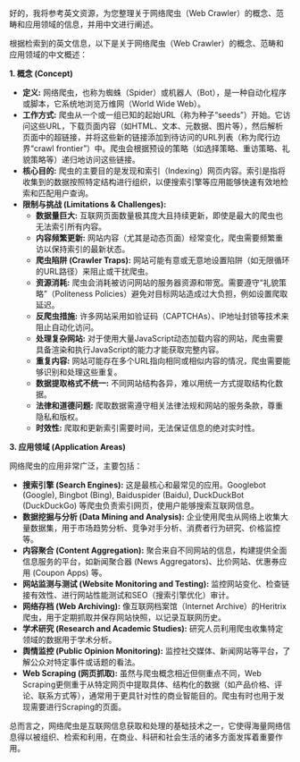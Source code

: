 好的，我将参考英文资源，为您整理关于网络爬虫（Web Crawler）的概念、范畴和应用领域的信息，并用中文进行阐述。

根据检索到的英文信息，以下是关于网络爬虫（Web Crawler）的概念、范畴和应用领域的中文概述：

**1. 概念 (Concept)**

*   **定义:** 网络爬虫，也称为蜘蛛（Spider）或机器人（Bot），是一种自动化程序或脚本，它系统地浏览万维网（World Wide Web）。
*   **工作方式:** 爬虫从一个或一组已知的起始URL（称为种子“seeds”）开始。它访问这些URL，下载页面内容（如HTML、文本、元数据、图片等），然后解析页面中的超链接，并将这些新的链接添加到待访问的URL列表（称为爬行边界“crawl frontier”）中。爬虫会根据预设的策略（如选择策略、重访策略、礼貌策略等）递归地访问这些链接。
*   **核心目的:** 爬虫的主要目的是发现和索引（Indexing）网页内容。索引是指将收集到的数据按照特定结构进行组织，以便搜索引擎等应用能够快速有效地检索和匹配用户查询。
*   **限制与挑战 (Limitations & Challenges):**
    *   **数据量巨大:** 互联网页面数量极其庞大且持续更新，即使是最大的爬虫也无法索引所有内容。
    *   **内容频繁更新:** 网站内容（尤其是动态页面）经常变化，爬虫需要频繁重访以保持索引的最新状态。
    *   **爬虫陷阱 (Crawler Traps):** 网站可能有意或无意地设置陷阱（如无限循环的URL路径）来阻止或干扰爬虫。
    *   **资源消耗:** 爬虫会消耗被访问网站的服务器资源和带宽。需要遵守“礼貌策略”（Politeness Policies）避免对目标网站造成过大负担，例如设置爬取延迟。
    *   **反爬虫措施:** 许多网站采用如验证码（CAPTCHAs）、IP地址封锁等技术来阻止自动化访问。
    *   **处理复杂网站:** 对于使用大量JavaScript动态加载内容的网站，爬虫需要具备渲染和执行JavaScript的能力才能获取完整内容。
    *   **重复内容:** 网站可能存在多个URL指向相同或相似内容的情况，爬虫需要能够识别和处理这些重复。
    *   **数据提取格式不统一:** 不同网站结构各异，难以用统一方式提取结构化数据。
    *   **法律和道德问题:** 爬取数据需遵守相关法律法规和网站的服务条款，尊重隐私和版权。
    *   **时效性:** 爬取和更新索引需要时间，无法保证信息的绝对实时性。

**3. 应用领域 (Application Areas)**

网络爬虫的应用非常广泛，主要包括：

*   **搜索引擎 (Search Engines):** 这是最核心和最常见的应用。Googlebot (Google), Bingbot (Bing), Baiduspider (Baidu), DuckDuckBot (DuckDuckGo) 等爬虫负责索引网页，使用户能够搜索互联网信息。
*   **数据挖掘与分析 (Data Mining and Analysis):** 企业使用爬虫从网络上收集大量数据集，用于市场趋势分析、竞争对手分析、消费者行为研究、价格监控等。
*   **内容聚合 (Content Aggregation):** 聚合来自不同网站的信息，构建提供全面信息服务的平台，如新闻聚合器 (News Aggregators)、比价网站、优惠券应用 (Coupon Apps) 等。
*   **网站监测与测试 (Website Monitoring and Testing):** 监控网站变化、检查链接有效性、进行网站性能测试和SEO（搜索引擎优化）审计。
*   **网络存档 (Web Archiving):** 像互联网档案馆（Internet Archive）的Heritrix爬虫，用于定期抓取并保存网站快照，以记录互联网历史。
*   **学术研究 (Research and Academic Studies):** 研究人员利用爬虫收集特定领域的数据用于学术分析。
*   **舆情监控 (Public Opinion Monitoring):** 监控社交媒体、新闻网站等平台，了解公众对特定事件或话题的看法。
*   **Web Scraping (网页抓取):** 虽然与爬虫概念相近但侧重点不同，Web Scraping更侧重于从特定网页中提取具体、结构化的数据（如产品价格、评论、联系方式等），通常用于更具针对性的商业智能目的。爬虫有时也用于发现需要进行Scraping的页面。

总而言之，网络爬虫是互联网信息获取和处理的基础技术之一，它使得海量网络信息得以被组织、检索和利用，在商业、科研和社会生活的诸多方面发挥着重要作用。